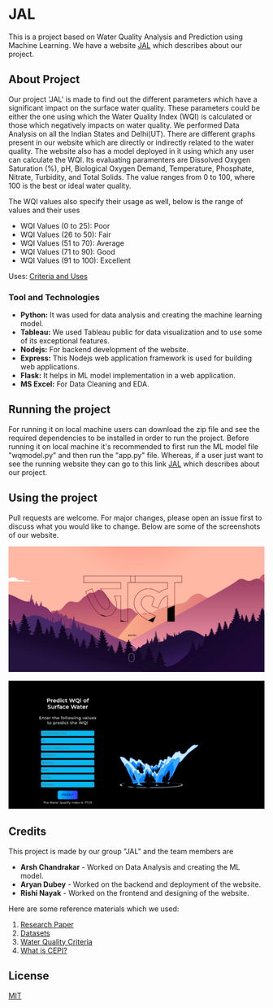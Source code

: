 # JAL

This is a project based on Water Quality Analysis and Prediction using Machine Learning. We have a website [JAL](https://main-production-5602.up.railway.app/) which describes about our project.

## About Project

Our project 'JAL' is made to find out the different parameters which have a significant impact on the surface water quality. These parameters could be either the one using which the Water Quality Index (WQI) is calculated or those which negatively impacts on water quality. We performed Data Analysis on all the Indian States and Delhi(UT). There are different graphs present in our website which are directly or indirectly related to the water quality. The website also has a model deployed in it using which any user can calculate the WQI. Its evaluating paramenters are Dissolved Oxygen Saturation (%), pH, Biological Oxygen Demand, Temperature, Phosphate, Nitrate, Turbidity, and Total Solids. The value ranges from 0 to 100, where 100 is the best or ideal water quality.

The WQI values also specify their usage as well, below is the range of values and their uses

* WQI Values (0 to 25): Poor    
* WQI Values (26 to 50): Fair    
* WQI Values (51 to 70): Average    
* WQI Values (71 to 90): Good    
* WQI Values (91 to 100): Excellent

Uses: [Criteria and Uses](https://cpcb.nic.in/water-quality-criteria/)

### Tool and Technologies

* **Python:** It was used for data analysis and creating the machine learning model.
* **Tableau:** We used Tableau public for data visualization and to use some of its exceptional features.
* **Nodejs:** For backend development of the website.
* **Express:** This Nodejs web application framework is used for building web applications. 
* **Flask:** It helps in ML model implementation in a web application.
* **MS Excel:** For Data Cleaning and EDA.

## Running the project

For running it on local machine users can download the zip file and see the required dependencies to be installed in order to run the project. Before running it on local machine it's recommended to first run the ML model file "wqmodel.py" and then run the "app.py" file. Whereas, if a user just want to see the running website they can go to this link [JAL](https://main-production-5602.up.railway.app/) which describes about our project.

## Using the project

Pull requests are welcome. For major changes, please open an issue first to discuss what you would like to change. Below are some of the screenshots of our website.

![JAL Homepage](https://github.com/Healthy-Sip/JAL/blob/main/Images/Homepage.jpeg)

![Model Webpage](https://github.com/Healthy-Sip/JAL/blob/main/Images/Model.jpeg)

## Credits 

This project is made by our group "JAL" and the team members are 

* **Arsh Chandrakar** - Worked on Data Analysis and creating the ML model.
* **Aryan Dubey** - Worked on the backend and deployment of the website.
* **Rishi Nayak** - Worked on the frontend and designing of the website.

Here are some reference materials which we used:
1. [Research Paper](https://www.researchgate.net/publication/274460102_Water_Quality_Status_of_Ciambulawung_River_Banten_Province_Based_on_Pollution_Index_and_NSF-WQI)
2. [Datasets](https://data.gov.in/catalog/surface-water-quality)
3. [Water Quality Criteria](https://cpcb.nic.in/water-quality-criteria/)
4. [What is CEPI?](https://cpcb.nic.in/comprehensive-environmental-pollution-index-cepi/)

## License

[MIT](https://choosealicense.com/licenses/mit/)
